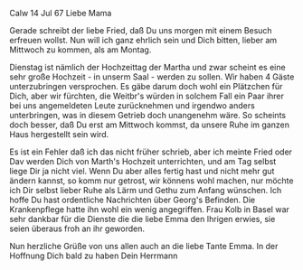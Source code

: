  Calw 14 Jul 67
Liebe Mama

Gerade schreibt der liebe Fried, daß Du uns morgen mit einem Besuch erfreuen wollst. Nun will ich ganz ehrlich sein und Dich bitten, lieber am Mittwoch zu kommen, als am Montag.

Dienstag ist nämlich der Hochzeittag der Martha und zwar scheint es eine sehr große Hochzeit - in unserm Saal - werden zu sollen. Wir haben 4 Gäste unterzubringen versprochen. Es gäbe darum doch wohl ein Plätzchen für Dich, aber wir fürchten, die Weitbr's würden in solchem Fall ein Paar ihrer bei uns angemeldeten Leute zurücknehmen und irgendwo anders unterbringen, was in diesem Getrieb doch unangenehm wäre. So scheints doch besser, daß Du erst am Mittwoch kommst, da unsere Ruhe im ganzen Haus hergestellt sein wird.

Es ist ein Fehler daß ich das nicht früher schrieb, aber ich meinte Fried oder Dav werden Dich von Marth's Hochzeit unterrichten, und am Tag selbst liege Dir ja nicht viel. Wenn Du aber alles fertig hast und nicht mehr gut ändern kannst, so komm nur getrost, wir könnens wohl machen, nur möchte ich Dir selbst lieber Ruhe als Lärm und Gethu zum Anfang wünschen. 
Ich hoffe Du hast ordentliche Nachrichten über Georg's Befinden. Die Krankenpflege hatte ihn wohl ein wenig angegriffen. Frau Kolb in Basel war sehr dankbar für die Dienste die die liebe Emma den Ihrigen erwies, sie seien überaus froh an ihr geworden.

Nun herzliche Grüße von uns allen auch an die liebe Tante Emma. In der Hoffnung Dich bald zu haben
 Dein
 Herrmann
